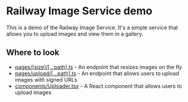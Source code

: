 # Railway Image Service demo

This is a demo of the Railway Image Service. It's a simple service that allows you to upload images and view them in a gallery.

## Where to look

- [pages/\[size\]/\[...path\].ts](pages/%5Bsize%5D/%5B...path%5D.ts) - An endpoint that resizes images on the fly
- [pages/upload/\[...path\].ts](pages/upload/%5B...path%5D.ts) - An endpoint that allows users to upload images with signed URLs
- [components/Uploader.tsx](components/Uploader.tsx) - A React component that allows users to upload images
